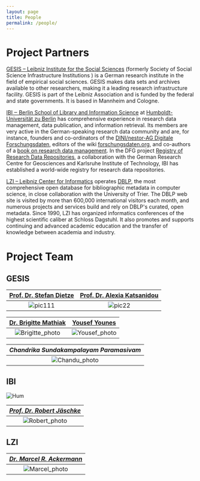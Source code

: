 ```yaml
---
layout: page
title: People
permalink: /people/
---
```


# Project Partners

[GESIS – Leibniz Institute for the Social
Sciences](https://www.gesis.org/) (formerly Society of Social Science
Infrastructure Institutions ) is a German research institute in the
field of empirical social sciences. GESIS makes data sets and archives
available to other researchers, making it a leading research
infrastructure facility.  GESIS is part of the Leibniz Association and
is funded by the federal and state governments. It is based in
Mannheim and Cologne.

[IBI ‒ Berlin School of Library and Information
Science](https://www.ibi.hu-berlin.de/) at [Humboldt-Universität zu
Berlin](https://www.hu-berlin.de/) has comprehensive experience in
research data management, data publication, and information
retrieval. Its members are very active in the German-speaking research
data community and are, for instance, founders and co-ordinators of
the [DINI/nestor-AG Digitale
Forschungsdaten](https://dini.de/ag/dininestor-ag-forschungsdaten/),
editors of the wiki
[forschungsdaten.org](https://forschungsdaten.org), and co-authors of
a [book on research data
management](https://handbuch.tib.eu/w/Lehrbuch_Forschungsdatenmanagement). In
the DFG project [Registry of Research Data
Repositories](https://re3data.org), a collaboration with the German
Research Centre for Geosciences and Karlsruhe Institute of Technology,
IBI has established a world-wide registry for research data
repositories.

[LZI – Leibniz Center for Informatics](https://www.dagstuhl.de/)
operates [DBLP](https://dblp.org/), the most comprehensive open
database for bibliographic metadata in computer science, in close
collaboration with the University of Trier. The DBLP web site is
visited by more than 600,000 international visitors each month, and
numerous projects and services build and rely on DBLP's curated, open
metadata.  Since 1990, LZI has organized informatics conferences of
the highest scientific caliber at Schloss Dagstuhl. It also promotes
and supports continuing and advanced academic education and the
transfer of knowledge between academia and industry.


# Project Team

## GESIS

[Prof. Dr. Stefan Dietze ](https://www.gesis.org/en/institute/staff/person/stefan.dietze)             |  [Prof. Dr. Alexia Katsanidou ](https://www.gesis.org/en/institute/staff/person/alexia.katsanidou)
:-------------------------:|:-------------------------:
![pic111](https://gris.gesis.org/files/photos/1061.jpg)  |  ![pic22](https://gris.gesis.org/files/photos/683.jpg)

[Dr. Brigitte Mathiak](https://www.gesis.org/en/institute/staff/person/brigitte.mathiak)             |  [Yousef Younes ](https://www.gesis.org/institut/mitarbeiterverzeichnis/person/Yousef.Younes)
:-------------------------:|:-------------------------:
![Brigitte_photo](https://gris.gesis.org/files/photos/684.jpg)  |  ![Yousef_photo](https://gris.gesis.org/files/photos/1161.jpg)

| *Chandrika Sundakampalayam Paramasivam* |
|:-------------------------:|
|![Chandu_photo](/images/Chandu_photo.png)|


## IBI

![Hum](/images/Humbolt_pic.png)

| *[Prof. Dr. Robert Jäschke](https://amor.cms.hu-berlin.de/~jaeschkr/)* |
|:-------------------------:|
|![Robert_photo](https://amor.cms.hu-berlin.de/~jaeschkr/img/me.jpg)|


## LZI

| *[Dr. Marcel R. Ackermann](https://www.dagstuhl.de/ueber-dagstuhl/organisation/marcel-r-ackermann/)* |
|:-------------------------:|
|![Marcel_photo](https://www.dagstuhl.de/typo3temp/pics/fa14e006f0.jpg)|
